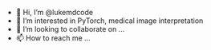 - 👋 Hi, I’m @lukemdcode
- 👀 I’m interested in PyTorch, medical image interpretation
- 💞️ I’m looking to collaborate on ...
- 📫 How to reach me ...

<!---
lukemdcode/lukemdcode is a ✨ special ✨ repository because its `README.md` (this file) appears on your GitHub profile.
You can click the Preview link to take a look at your changes.
--->
